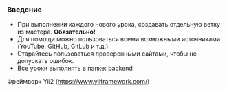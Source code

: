 ### Введение

- При выполнении каждого нового урока, создавать отдельную ветку из мастера. **Обязательно!**
- Для помощи можно пользоваться всеми возможными источниками (YouTube, GitHub, GitLub и т.д.)
- Старайтесь пользоваться проверенными сайтами, чтобы не допускать ошибок.
- Все уроки выполнять в папке: backend

Фреймворк Yii2 (https://www.yiiframework.com/)
